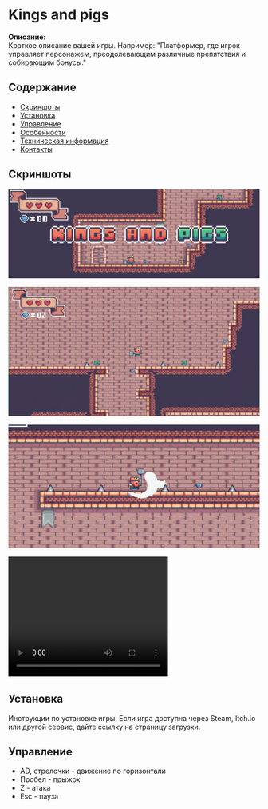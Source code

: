 # Kings and pigs

**Описание:**  
Краткое описание вашей игры. Например: "Платформер, где игрок управляет персонажем, преодолевающим различные препятствия и собирающим бонусы."

## Содержание

- [Скриншоты](#скриншоты)
- [Установка](#установка)
- [Управление](#управление)
- [Особенности](#особенности)
- [Техническая информация](#техническая-информация)
- [Контакты](#контакты)

## Скриншоты

![Скриншот 1](Screen1.png)

![Скриншот 2](Screen2.png)

![Скриншот 3](Screen3.png)

<video width="320" height="240" controls>
  <source src="https://www.youtube.com/watch?v=PIesUMBi0DA" type="video/mp4">
  Ваш браузер не поддерживает видео.
</video>

## Установка

Инструкции по установке игры. Если игра доступна через Steam, Itch.io или другой сервис, дайте ссылку на страницу загрузки.

## Управление

- AD, стрелочки - движение по горизонтали
- Пробел - прыжок
- Z - атака
- Esc - пауза
